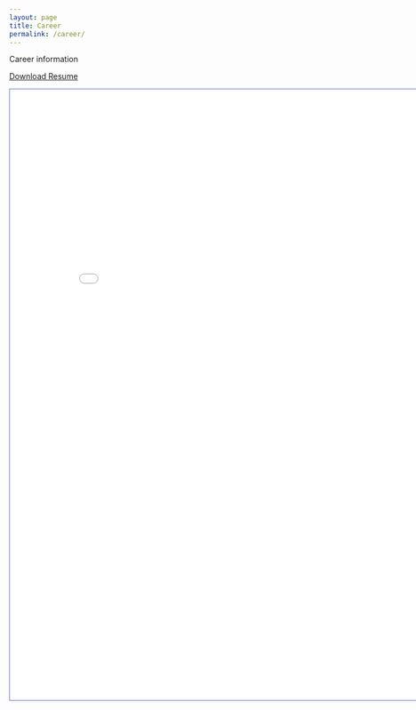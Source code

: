 ```yaml
---
layout: page
title: Career
permalink: /career/
---
```


Career information


<p>
<a href="/files/Resume.pdf" download>Download Resume</a>
</p>



<iframe id="fred" style="border:1px solid #666CCC" title="PDF in an i-Frame" src="/files/Francisco_Martinez_Resume.pdf" frameborder="1" scrolling="auto" height="1100" width="850" ></iframe>